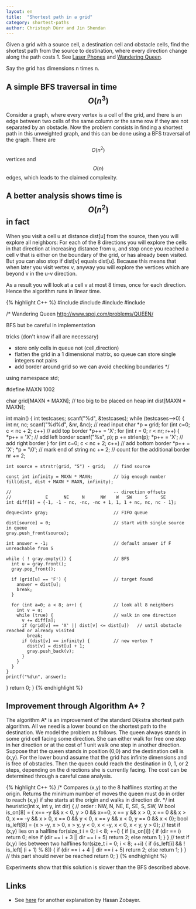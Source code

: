 ```yaml
---
layout: en
title:  "Shortest path in a grid"
category: shortest-paths
author: Christoph Dürr and Jin Shendan
---
```


Given a grid with a source cell, a destination cell and obstacle cells, find the shortest path from the source to destination, where every direction change along the path costs 1.  See [Laser Phones](http://www.spoj.com/problems/MLASERP/en/) and [Wandering Queen](http://www.spoj.com/problems/QUEEN/).

Say the grid has dimensions n times n.

## A simple BFS traversal in time $$O(n^3)$$

Consider a graph, where every vertex is a cell of the grid, and there is an edge between two cells of the same column or the same row if they are not separated by an obstacle.  Now the problem consists in finding a shortest path in this unweighted graph, and this can be done using a BFS traversal of the graph.  There are $$O(n^2)$$ vertices and $$O(n)$$ edges, which leads to the claimed complexity.


## A better analysis shows time is $$O(n^2)$$ in fact

When you visit a cell u at distance dist[u] from the source, then you will explore all neighbors: For each of the 8 directions you will explore the cells in that direction at increasing distance from u, and stop once you reached a cell v that is either on the boundary of the grid, or has already been visited.  But you can also stop if dist[v] equals dist[u].  Because this means that when later you visit vertex v, anyway you will explore the vertices which are beyond v in the u-v direction.

As a result you will look at a cell v at most 8 times, once for each direction. Hence the algorithm runs in linear time.

{% highlight C++ %}
#include <cstdio>
#include <utility>
#include <deque>
#include <cstring>

/* Wandering Queen
http://www.spoj.com/problems/QUEEN/

BFS
but be careful in implementation

tricks (don't know if all are necessary)
- store only cells in queue not (cell,direction)
- flatten the grid in a 1 dimensional matrix, so queue can store single integers not pairs
- add border around grid so we can avoid checking boundaries
*/

using namespace std;

#define MAXN 1002

char grid[MAXN * MAXN];                      // too big to be placed on heap
int dist[MAXN * MAXN];


int main() {
  int testcases;
  scanf("%d", &testcases);
  while (testcases-->0) {
    int nr, nc;
    scanf("%d%d", &nr, &nc);                 // read input
    char *p = grid;
    for (int c=0; c < nc + 2; c++)           // add top border
      *p++ = 'X';
    for (int r = 0; r < nr; r++) {
      *p++ = 'X';                            // add left border
      scanf("%s", p);
      p += strlen(p);
      *p++ = 'X';                            // add right border
    }
    for (int c=0; c < nc + 2; c++)           // add bottom border
      *p++ = 'X';
    *p = '\0';                               // mark end of string
    nc += 2;                                 // count for the additional border
    nr += 2;

    int source = strstr(grid, "S") - grid;   // find source

    const int infinity = MAXN * MAXN;        // big enough number
    fill(dist, dist + MAXN * MAXN, infinity);

    //                                       -- direction offsets
    //             E      NE     N      NW    W   SW     S     SE
    int diff[8] = {-1, -1 - nc, -nc, -nc + 1, 1, 1 + nc, nc, nc - 1};

    deque<int> gray;                         // FIFO queue

    dist[source] = 0;                        // start with single source in queue
    gray.push_front(source);

    int answer = -1;                         // default answer if F unreachable from S

    while ( ! gray.empty()) {                // BFS
      int u = gray.front();
      gray.pop_front();

      if (grid[u] == 'F') {                  // target found
        answer = dist[u];
        break;
      }

      for (int a=0; a < 8; a++) {            // look all 8 neighbors
        int v = u;
        while (true) {                       // walk in one direction
          v += diff[a];
          if (grid[v] == 'X' || dist[v] <= dist[u])   // until obstacle reached or already visited
            break;
          if (dist[v] == infinity) {         // new vertex ?
            dist[v] = dist[u] + 1;
            gray.push_back(v);
          }
        }
      }
    }
    printf("%d\n", answer);
  }
  return 0;
}
{% endhighlight %}


## Improvement through Algorithm A* ?

The algorithm A* is an improvement of the standard Dijkstra shortest path algorithm. All we need is a lower bound on the shortest path to the destination.  We model the problem as follows.  The queen always stands in some grid cell facing  some direction.  She can either walk for free one step in her direction or at the cost of 1 unit walk one step in another direction.
Suppose that the queen stands in position (0,0) and the destination cell is (x,y).  For the lower bound assume that the grid has infinite dimensions and is free of obstacles.  Then the queen could reach the destination in 0, 1, or 2 steps, depending on the directions she is currently facing.  The cost can be determined through a careful case analysis.

{% highlight C++ %}
/* Compares (x,y) to the 8 halflines starting at the origin.
   Returns the minimum number of moves the queen must do in order to reach (x,y)
   if she starts at the origin and walks in direction dir.
*/
int heuristic(int x, int y, int dir) {
  // order : NW, N, NE, E, SE, S, SW, W
  bool is_on[8] = { x== -y && x < 0,   y > 0 && x==0,  x == y && x > 0,
                    x == 0 && x > 0, x == -y && x > 0, x == 0 && y < 0,
              x == y && x < 0, y == 0 && x < 0};
  bool is_left[8] = {x > -y, x > 0, x > y, y < 0, x < -y, x < 0, x < y, y > 0};
  // test if (x,y) lies on a halfline
  for(size_t i = 0; i < 8; ++i)
  {
    if (is_on[i]) {
      if (dir == i)
        return 0;
      else if (dir == i + 3 || dir == i + 5)
        return 2;
      else
        return 1;
    }
  }
  // test if (x,y) lies between two halflines
  for(size_t i = 0; i < 8; ++i)
  {
    if (is_left[i] && ! is_left[ (i + 1) % 8]) {
      if (dir == i + 4 || dir == i + 5)
        return 2;
      else
        return 1;
    }
  }
  // this part should never be reached
  return 0;
}
{% endhighlight %}

Experiments show that this solution is slower than the BFS described above.


## Links

- See [here](http://zobayer.blogspot.fr/2013/12/spoj-queen.html) for another explanation by Hasan Zobayer.


